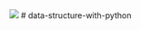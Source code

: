 <img src="https://img.shields.io/badge/Python-3776AB?style=flat&logo=TypeScript&logoColor=white"/>
# data-structure-with-python
